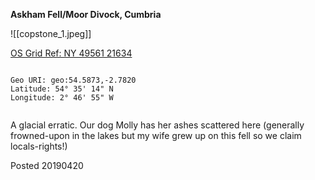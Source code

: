 **Askham Fell/Moor Divock, Cumbria**

![[copstone_1.jpeg]]

[OS Grid Ref: NY 49561 21634](https://explore.osmaps.com/pin?lat=54.587639&lon=-2.785505&zoom=15.5721)

```

Geo URI: geo:54.5873,-2.7820
Latitude: 54° 35' 14" N
Longitude: 2° 46' 55" W
    
```

A glacial erratic. Our dog Molly has her ashes scattered here (generally frowned-upon in the lakes but my wife grew up on this fell so we claim locals-rights!)

Posted 20190420